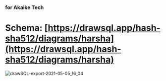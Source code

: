 ### for Akaike Tech

# Schema: [https://drawsql.app/hash-sha512/diagrams/harsha](https://drawsql.app/hash-sha512/diagrams/harsha)

![drawSQL-export-2021-05-05_16_04](https://user-images.githubusercontent.com/23086317/117130296-7a776000-adbd-11eb-8a53-1ed1c2d83bdf.png)
